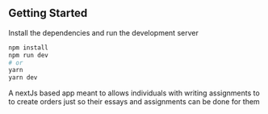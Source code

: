 ## Getting Started

Install the dependencies and run the development server

```bash
npm install
npm run dev
# or
yarn
yarn dev
```
A nextJs based app meant to allows individuals with writing assignments to to create orders just so their essays and assignments can be done for them
